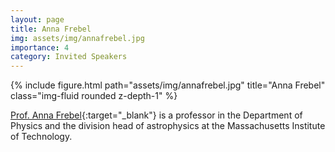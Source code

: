 ```yaml
---
layout: page
title: Anna Frebel
img: assets/img/annafrebel.jpg
importance: 4
category: Invited Speakers
---
```


<div class="row">
    <div class="col-sm mt-3 mt-md-0">
        {% include figure.html path="assets/img/annafrebel.jpg" title="Anna Frebel" class="img-fluid rounded z-depth-1" %}
    </div>
</div>

[Prof. Anna Frebel](https://www.annafrebel.com){:target="_blank"} is a professor in the Department of Physics and the division head of astrophysics at the Massachusetts Institute of Technology.